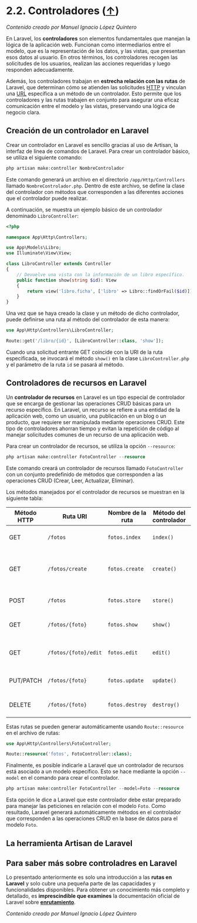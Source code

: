 # 2.2. Controladores ([↑](README.md))

_Contenido creado por Manuel Ignacio López Quintero_

En Laravel, los **controladores** son elementos fundamentales que manejan la lógica de la aplicación web. Funcionan como intermediarios entre el modelo, que es la representación de los datos, y las vistas, que presentan esos datos al usuario. En otros términos, los controladores recogen las solicitudes de los usuarios, realizan las acciones requeridas y luego responden adecuadamente.

Además, los controladores trabajan en **estrecha relación con las rutas** de Laravel, que determinan cómo se atienden las solicitudes [HTTP](#http) y vinculan una [URL](#url) específica a un método de un controlador. Esto permite que los controladores y las rutas trabajen en conjunto para asegurar una eficaz comunicación entre el modelo y las vistas, preservando una lógica de negocio clara.

## Creación de un controlador en Laravel

Crear un controlador en Laravel es sencillo gracias al uso de Artisan, la interfaz de línea de comandos de Laravel. Para crear un controlador básico, se utiliza el siguiente comando:

```php
php artisan make:controller NombreControlador
```

Este comando generará un archivo en el directorio `/app/Http/Controllers` llamado `NombreControlador.php`. Dentro de este archivo, se define la clase del controlador con métodos que corresponden a las diferentes acciones que el controlador puede realizar.

A continuación, se muestra un ejemplo básico de un controlador denominado `LibroController`:

```php
<?php

namespace App\Http\Controllers;

use App\Models\Libro;
use Illuminate\View\View;

class LibroController extends Controller
{
    // Devuelve una vista con la información de un libro específico.
    public function show(string $id): View
    {
        return view('libro.ficha', ['libro' => Libro::findOrFail($id)]);
    }
}
```

Una vez que se haya creado la clase y un método de dicho controlador, puede definirse una ruta al método del controlador de esta manera:

```php
use App\Http\Controllers\LibroController;

Route::get('/libro/{id}', [LibroController::class, 'show']);
```

Cuando una solicitud entrante GET coincide con la URI de la ruta especificada, se invocará el método `show()` en la clase `LibroController.php` y el parámetro de la ruta `id` se pasará al método.

## Controladores de recursos en Laravel

Un **controlador de recursos** en Laravel es un tipo especial de controlador que se encarga de gestionar las operaciones CRUD básicas para un recurso específico. En Laravel, un recurso se refiere a una entidad de la aplicación web, como un usuario, una publicación en un blog o un producto, que requiere ser manipulada mediante operaciones CRUD. Este tipo de controladores ahorran tiempo y evitan la repetición de código al manejar solicitudes comunes de un recurso de una aplicación web.

Para crear un controlador de recursos, se utiliza la opción `--resource`:

```php
php artisan make:controller FotoController --resource
```

Este comando creará un controlador de recursos llamado `FotoController` con un conjunto predefinido de métodos que corresponden a las operaciones CRUD (Crear, Leer, Actualizar, Eliminar).

Los métodos manejados por el controlador de recursos se muestran en la siguiente tabla:

| Método HTTP | Ruta URI            | Nombre de la ruta | Método del controlador | Descripción                                    |
|------------|---------------------|------------------|----------------------|------------------------------------------------|
| GET        | `/fotos`            | `fotos.index`   | `index()`           | Muestra una lista de fotos                     |
| GET        | `/fotos/create`     | `fotos.create`  | `create()`          | Muestra el formulario para crear una nueva foto |
| POST       | `/fotos`            | `fotos.store`   | `store()`           | Guarda la nueva foto creada                    |
| GET        | `/fotos/{foto}`     | `fotos.show`    | `show()`            | Muestra una foto específica                    |
| GET        | `/fotos/{foto}/edit`| `fotos.edit`    | `edit()`            | Muestra el formulario para editar una foto     |
| PUT/PATCH  | `/fotos/{foto}`     | `fotos.update`  | `update()`          | Actualiza una foto específica                  |
| DELETE     | `/fotos/{foto}`     | `fotos.destroy` | `destroy()`         | Elimina una foto específica                    |

Estas rutas se pueden generar automáticamente usando `Route::resource` en el archivo de rutas:

```php
use App\Http\Controllers\FotoController;

Route::resource('fotos', FotoController::class);
```

Finalmente, es posible indicarle a Laravel que un controlador de recursos está asociado a un modelo específico. Esto se hace mediante la opción `--model` en el comando para crear el controlador.

```php
php artisan make:controller FotoController --model=Foto --resource
```

Esta opción le dice a Laravel que este controlador debe estar preparado para manejar las peticiones en relación con el modelo `Foto`. Como resultado, Laravel generará automáticamente métodos en el controlador que corresponden a las operaciones CRUD en la base de datos para el modelo `Foto`.

## La herramienta Artisan de Laravel

## Para saber más sobre controladres en Laravel

Lo presentado anteriormente es solo una introducción a las **rutas en Laravel** y solo cubre una pequeña parte de las capacidades y funcionalidades disponibles. Para obtener un conocimiento más completo y detallado, es **imprescindible que examines** la documentación oficial de Laravel sobre **[enrutamiento](https://laravel.com/docs/routing)**.

_Contenido creado por Manuel Ignacio López Quintero_
